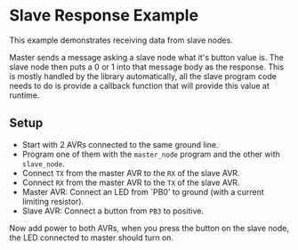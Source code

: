 # Slave Response Example

This example demonstrates receiving data from slave nodes.

Master sends a message asking a slave node what it's button value 
is. The slave node then puts a 0 or 1 into that message body as 
the response. This is mostly handled by the library automatically, 
all the slave program code needs to do is provide a callback function 
that will provide this value at runtime.

## Setup

 * Start with 2 AVRs connected to the same ground line.
 * Program one of them with the `master_node` program and the other with `slave_node`.
 * Connect `TX` from the master AVR to the `RX` of the slave AVR.
 * Connect `RX` from the master AVR to the `TX` of the slave AVR.
 * Master AVR: Connect an LED from `PB0' to ground (with a current limiting resistor).
 * Slave AVR: Connect a button from `PB3` to positive.

Now add power to both AVRs, when you press the button on the slave node, the LED connected
to master should turn on.
